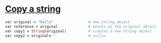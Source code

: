 [1]: http://rosettacode.org/wiki/Copy_a_string

# [Copy a string][1]

```ruby
var original = "hello"                # new String object
var reference = original              # points at the original object
var copy1 = String(original)          # creates a new String object
var copy2 = original+''               # ==//==
```
